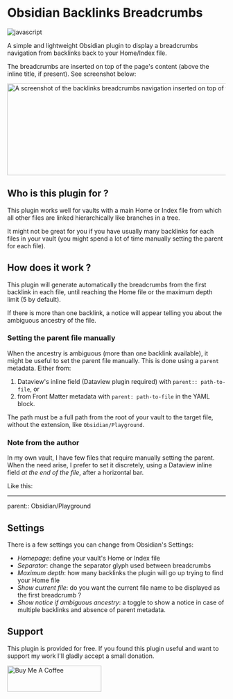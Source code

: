 # Obsidian Backlinks Breadcrumbs

![javascript](https://badges.aleen42.com/src/javascript.svg)

A simple and lightweight Obsidian plugin to display a breadcrumbs navigation from backlinks back to your Home/Index file.

The breadcrumbs are inserted on top of the page's content (above the inline title, if present). See screenshot below:

<picture>
  <source media="(prefers-color-scheme: dark)" srcset="./screenshot-dark.png">
  <source media="(prefers-color-scheme: light)" srcset="./screenshot-light.png">
  <img alt="A screenshot of the backlinks breadcrumbs navigation inserted on top of the page's inline title." src="https://user-images.githubusercontent.com/25423296/163456779-a8556205-d0a5-45e2-ac17-42d089e3c3f8.png" width="709" height="211">
</picture>

## Who is this plugin for ?

This plugin works well for vaults with a main Home or Index file from which all other files are linked hierarchically like branches in a tree.

It might not be great for you if you have usually many backlinks for each files in your vault (you might spend a lot of time manually setting the parent for each file).

## How does it work ?

This plugin will generate automatically the breadcrumbs from the first backlink in each file, until reaching the Home file or the maximum depth limit (5 by default).

If there is more than one backlink, a notice will appear telling you about the ambiguous ancestry of the file.

### Setting the parent file manually

When the ancestry is ambiguous (more than one backlink available), it might be useful to set the parent file manually. This is done using a `parent` metadata. Either from:
1. Dataview's inline field (Dataview plugin required) with `parent:: path-to-file`, or
2. from Front Matter metadata with `parent: path-to-file` in the YAML block.

The path must be a full path from the root of your vault to the target file, without the extension, like `Obsidian/Playground`.

### Note from the author

In my own vault, I have few files that require manually setting the parent. When the need arise, I prefer to set it discretely, using a Dataview inline field *at the end of the file*, after a horizontal bar.

Like this:

---
parent:: Obsidian/Playground

## Settings

There is a few settings you can change from Obsidian's Settings:

- *Homepage*: define your vault's Home or Index file
- *Separator*: change the separator glyph used between breadcrumbs
- *Maximum depth*: how many backlinks the plugin will go up trying to find your Home file
- *Show current file*: do you want the current file name to be displayed as the first breadcrumb ?
- *Show notice if ambiguous ancestry*: a toggle to show a notice in case of multiple backlinks and absence of parent metadata.

## Support

This plugin is provided for free. If you found this plugin useful and want to support my work I'll gladly accept a small donation.

<a href="https://www.buymeacoffee.com/loiccattani" target="_blank"><img src="https://cdn.buymeacoffee.com/buttons/v2/default-yellow.png" alt="Buy Me A Coffee" style="height: 60px !important;width: 217px !important;" ></a>
